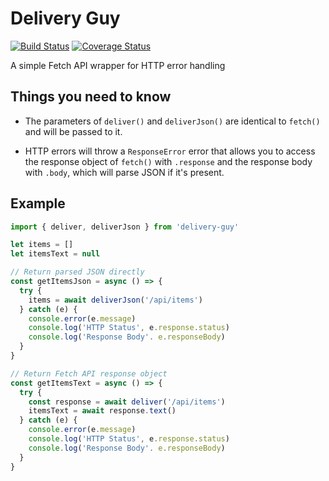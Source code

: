 # Delivery Guy

[![Build Status](https://travis-ci.org/WebCodr/delivery-guy.svg?branch=master)](https://travis-ci.org/WebCodr/delivery-guy)
[![Coverage Status](https://coveralls.io/repos/github/WebCodr/delivery-guy/badge.svg?branch=master)](https://coveralls.io/github/WebCodr/delivery-guy?branch=master)

A simple Fetch API wrapper for HTTP error handling

## Things you need to know

- The parameters of `deliver()` and `deliverJson()` are identical to `fetch()` and will be passed to it.

- HTTP errors will throw a `ResponseError` error that allows you to access the response object of `fetch()` with `.response` and the response body with `.body`, which will parse JSON if it's present.

## Example

~~~ javascript
import { deliver, deliverJson } from 'delivery-guy'

let items = []
let itemsText = null

// Return parsed JSON directly
const getItemsJson = async () => {
  try {
    items = await deliverJson('/api/items')
  } catch (e) {
    console.error(e.message)
    console.log('HTTP Status', e.response.status)
    console.log('Response Body'. e.responseBody)
  }
}

// Return Fetch API response object
const getItemsText = async () => {
  try {
    const response = await deliver('/api/items')
    itemsText = await response.text()
  } catch (e) {
    console.error(e.message)
    console.log('HTTP Status', e.response.status)
    console.log('Response Body'. e.responseBody)
  }
}
~~~
